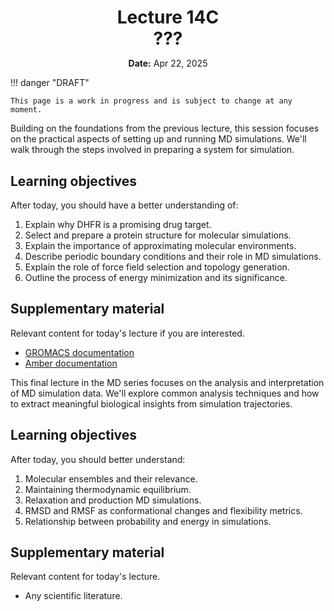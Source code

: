 <h1 style="margin-bottom: 0.4em; text-align: center;">
    <b>Lecture 14C</b><br>
    ???
</h1>
<p style="text-align: center;">
    <b>Date:</b> Apr 22, 2025
</p>

!!! danger "DRAFT"

    This page is a work in progress and is subject to change at any moment.

Building on the foundations from the previous lecture, this session focuses on the practical aspects of setting up and running MD simulations.
We'll walk through the steps involved in preparing a system for simulation.

## Learning objectives

After today, you should have a better understanding of:

1.  Explain why DHFR is a promising drug target.
2.  Select and prepare a protein structure for molecular simulations.
3.  Explain the importance of approximating molecular environments.
4.  Describe periodic boundary conditions and their role in MD simulations.
5.  Explain the role of force field selection and topology generation.
6.  Outline the process of energy minimization and its significance.

## Supplementary material

Relevant content for today's lecture if you are interested.

-   [GROMACS documentation](https://manual.gromacs.org/current/index.html)
-   [Amber documentation](https://ambermd.org/index.php)

<!-- ## Presentation

-   **View:** [slides.com/aalexmmaldonado/biosc1540-l14c](https://slides.com/aalexmmaldonado/biosc1540-l14c-eb4e42)
-   **Live link:** [slides.com/d/Du95WE4/live](https://slides.com/d/Du95WE4/live)
-   **Download:** [biosc1540-l14c.pdf](/lectures/14C/biosc1540-l14c.pdf)

<iframe src="https://slides.com/aalexmmaldonado/biosc1540-l14c-eb4e42/embed?byline=hidden&share=hidden" width="100%" height="600" title="BIOSC 1540: Lecture 14C" scrolling="no" frameborder="0" webkitallowfullscreen mozallowfullscreen allowfullscreen></iframe> -->

This final lecture in the MD series focuses on the analysis and interpretation of MD simulation data.
We'll explore common analysis techniques and how to extract meaningful biological insights from simulation trajectories.

## Learning objectives

After today, you should better understand:

1.  Molecular ensembles and their relevance.
2.  Maintaining thermodynamic equilibrium.
3.  Relaxation and production MD simulations.
4.  RMSD and RMSF as conformational changes and flexibility metrics.
5.  Relationship between probability and energy in simulations.

## Supplementary material

Relevant content for today's lecture.

-   Any scientific literature.

<!-- ## Presentation

-   **View:** [slides.com/aalexmmaldonado/biosc1540-l15](https://slides.com/aalexmmaldonado/biosc1540-l15)
-   **Live link:** [slides.com/d/QSAvIIo/live](https://slides.com/d/QSAvIIo/live)
-   **Download:** [biosc1540-l15.pdf](/lectures/15/biosc1540-l15.pdf)

<iframe src="https://slides.com/aalexmmaldonado/biosc1540-l15/embed?byline=hidden&share=hidden" width="100%" height="600" title="BIOSC 1540: Lecture 15" scrolling="no" frameborder="0" webkitallowfullscreen mozallowfullscreen allowfullscreen></iframe> -->

<!--
Notes

- To explain the MD sampling aspect (one long vs. three short), you can use getting from one building to another.
- PMF is a little complicated to explain the meaning, probably just emphasize that it is a "kind" of energy (e.g., kinetic vs. potential).

-->
